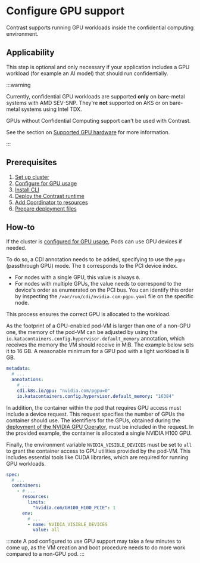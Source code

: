 # Configure GPU support

Contrast supports running GPU workloads inside the confidential computing environment.

## Applicability

This step is optional and only necessary if your application includes a GPU workload (for example an AI model) that should run confidentially.

:::warning

Currently, confidential GPU workloads are supported **only** on bare-metal systems with AMD SEV-SNP.
They're **not** supported on AKS or on bare-metal systems using Intel TDX.

GPUs without Confidential Computing support can't be used with Contrast.

See the section on [Supported GPU hardware](../cluster-setup/bare-metal.md#supported-gpu-hardware) for more information.

:::

## Prerequisites

1. [Set up cluster](../cluster-setup/bare-metal.md)
2. [Configure for GPU usage](../../howto/cluster-setup/bare-metal.md#preparing-a-cluster-for-gpu-usage)
2. [Install CLI](../install-cli.md)
3. [Deploy the Contrast runtime](./runtime-deployment.md)
4. [Add Coordinator to resources](add-coordinator.md)
5. [Prepare deployment files](./deployment-file-preparation.md)

## How-to

If the cluster is [configured for GPU usage](../../howto/cluster-setup/bare-metal.md#preparing-a-cluster-for-gpu-usage), Pods can use GPU devices if needed.

To do so, a CDI annotation needs to be added, specifying to use the `pgpu` (passthrough GPU) mode. The `0` corresponds to the PCI device index.

- For nodes with a single GPU, this value is always `0`.
- For nodes with multiple GPUs, the value needs to correspond to the device's order as enumerated on the PCI bus. You can identify this order by inspecting the `/var/run/cdi/nvidia.com-pgpu.yaml` file on the specific node.

This process ensures the correct GPU is allocated to the workload.

As the footprint of a GPU-enabled pod-VM is larger than one of a non-GPU one, the memory of the pod-VM can be adjusted by using the `io.katacontainers.config.hypervisor.default_memory` annotation, which receives the memory the
VM should receive in MiB. The example below sets it to 16 GB. A reasonable minimum for a GPU pod with a light workload is 8 GB.

```yaml
metadata:
  # ...
  annotations:
    # ...
    cdi.k8s.io/gpu: "nvidia.com/pgpu=0"
    io.katacontainers.config.hypervisor.default_memory: "16384"
```

In addition, the container within the pod that requires GPU access must include a device request.
This request specifies the number of GPUs the container should use.
The identifiers for the GPUs, obtained during the [deployment of the NVIDIA GPU Operator](../cluster-setup/bare-metal.md#preparing-a-cluster-for-gpu-usage), must be included in the request.
In the provided example, the container is allocated a single NVIDIA H100 GPU.

Finally, the environment variable `NVIDIA_VISIBLE_DEVICES` must be set to `all` to grant the container access to GPU utilities provided by the pod-VM. This includes essential tools like CUDA libraries, which are required for running GPU workloads.

```yaml
spec:
  # ...
  containers:
    - # ...
      resources:
        limits:
          "nvidia.com/GH100_H100_PCIE": 1
      env:
        # ...
        - name: NVIDIA_VISIBLE_DEVICES
          value: all
```

:::note
A pod configured to use GPU support may take a few minutes to come up, as the VM creation and boot procedure needs to do more work compared to a non-GPU pod.
:::

